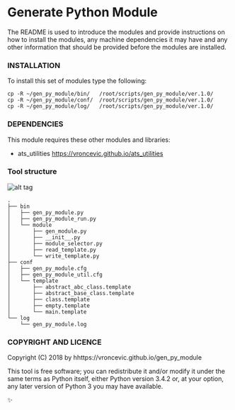# Generate Python Module

The README is used to introduce the modules and provide instructions on
how to install the modules, any machine dependencies it may have and any
other information that should be provided before the modules are installed.

### INSTALLATION

To install this set of modules type the following:

```
cp -R ~/gen_py_module/bin/   /root/scripts/gen_py_module/ver.1.0/
cp -R ~/gen_py_module/conf/  /root/scripts/gen_py_module/ver.1.0/
cp -R ~/gen_py_module/log/   /root/scripts/gen_py_module/ver.1.0/
```

### DEPENDENCIES

This module requires these other modules and libraries:

* ats_utilities https://vroncevic.github.io/ats_utilities

### Tool structure

![alt tag](https://raw.githubusercontent.com/vroncevic/gen_py_module/dev/python-tool-docs/gen_py_module.png)

```
.
├── bin
│   ├── gen_py_module.py
│   ├── gen_py_module_run.py
│   └── module
│       ├── gen_module.py
│       ├── __init__.py
│       ├── module_selector.py
│       ├── read_template.py
│       └── write_template.py
├── conf
│   ├── gen_py_module.cfg
│   ├── gen_py_module_util.cfg
│   └── template
│       ├── abstract_abc_class.template
│       ├── abstract_base_class.template
│       ├── class.template
│       ├── empty.template
│       └── main.template
└── log
    └── gen_py_module.log
```

### COPYRIGHT AND LICENCE

Copyright (C) 2018 by hhttps://vroncevic.github.io/gen_py_module

This tool is free software; you can redistribute it and/or modify
it under the same terms as Python itself, either Python version 3.4.2 or,
at your option, any later version of Python 3 you may have available.

:sparkles:
